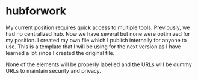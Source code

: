 # hubforwork
My current position requires quick access to multiple tools. Previously, we had no centralized hub. Now we have several but none were optimized for my position. I created my own file which I publish internally for anyone to use. This is a template that I will be using for the next version as I have learned a lot since I created the original file.

None of the elements will be properly labelled and the URLs will be dummy URLs to maintain security and privacy.
